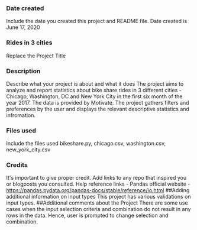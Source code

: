 ### Date created
Include the date you created this project and README file.
Date created is June 17, 2020
### Rides in 3 cities
Replace the Project Title

### Description
Describe what your project is about and what it does
The project aims to analyze and report statistics about bike share rides in 3 different cities - Chicago, Washington, DC and New York City in the first six month of the year 2017. The data is provided by Motivate. The project gathers filters and preferences by the user and displays the relevant descriptive statistics and infromation.
### Files used
Include the files used
bikeshare.py, chicago.csv, washington.csv, new_york_city.csv
### Credits
It's important to give proper credit. Add links to any repo that inspired you or blogposts you consulted.
Help reference links - Pandas official website - https://pandas.pydata.org/pandas-docs/stable/reference/io.html
##Adding additional information on input types
This project has various validations on input types.
##Additional comments about the Project
There are some use cases when the input selection criteria and combination do not result in any rows in the data. Hence, user is prompted to change selection and combination.
